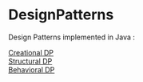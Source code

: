 # DesignPatterns

Design Patterns implemented in Java :

[Creational DP](https://github.com/Wazea/DesignPatterns/tree/master/CreationalDP) <br />
[Structural DP](https://github.com/Wazea/DesignPatterns/tree/master/StructuralDP) <br />
[Behavioral DP](https://google.com) <br />
